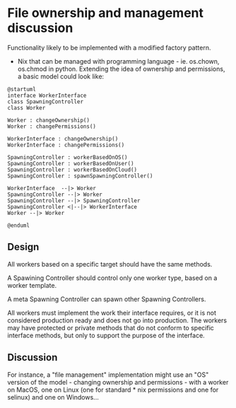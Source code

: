 # File ownership and management discussion

Functionality likely to be implemented with a modified factory pattern.

* Nix that can be managed with programming language - ie. os.chown, os.chmod in python.  Extending the idea of ownership and permissions, a basic model could look like:

``` plantuml
@startuml
interface WorkerInterface
class SpawningController
class Worker

Worker : changeOwnership()
Worker : changePermissions()

WorkerInterface : changeOwnership()
WorkerInterface : changePermissions()

SpawningController : workerBasedOnOS()
SpawningController : workerBasedOnUser()
SpawningController : workerBasedOnCloud()
SpawningController : spawnSpawningController()

WorkerInterface  --|> Worker
SpawningController --|> Worker
SpawningController --|> SpawningController
SpawningController <|--|> WorkerInterface
Worker --|> Worker

@enduml
```


## Design

All workers based on a specific target should have the same methods.  

A Spawining Controller should control only one worker type, based on a worker template.

A meta Spawning Controller can spawn other Spawning Controllers.

All workers must implement the work their interface requires, or it is not considered production ready and does not go into production.  The workers may have protected or private methods that do not conform to specific interface methods, but only to support the purpose of the interface. 

## Discussion

For instance, a "file management" implementation might use an "OS" version of the model - changing ownership and permissions  - with a worker on MacOS, one on Linux (one for standard * nix permissions and one for selinux) and one on Windows...


